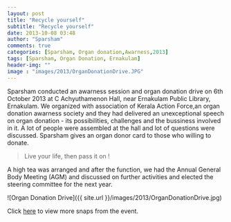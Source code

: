 ```yaml
---
layout: post
title: "Recycle yourself"
subtitle: "Recycle yourself"
date: 2013-10-08 03:48
author: "Sparsham"
comments: true
categories: [Sparsham, Organ donation,Awarness,2013]
tags: [Sparsham, Organ Donation, Ernakulam]
header-img: ""
image : "images/2013/OrganDonationDrive.JPG"
---
```


Sparsham conducted an awarness session and organ donation drive on 6th October 2013 at C Achyuthamenon Hall, near Ernakulam Public Library, Ernakulam.
We organized with association of Kerala Action Force,an organ donation awarness society and they had delivered an unexceptional speech on organ donation - its possibilities, challenges
and the bussiness involved in it. A lot of people were assembled at the hall and lot of questions were discussed. Sparsham gives an organ donor card to those
who willing to donate.

> Live your life, then pass it on !

A high tea was arranged and after the function, we had the Annual General Body Meeting (AGM) and discussed on further activities and elected the steering committee
for the next year.

![Organ Donation Drive]({{ site.url }}/images/2013/OrganDonationDrive.jpg)

Click [here] to view more snaps from the event.

[here]: https://www.facebook.com/media/set/?set=ms.c.eJw9zssNwDAMAtCNKkPiD~%3BsvVjWOe3wSCIKgmwx0KfTEceVx8lrt~_K22tWF7uxarrrFSjADH3p4847Pr7mHj9B1jtief51~_VXiy4I10~-.bps.a.621250791259980.1073741826.332391860145876&type=1


